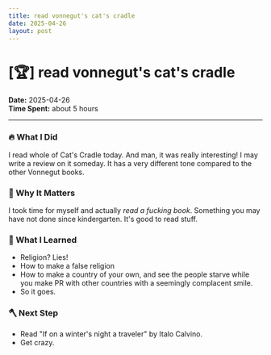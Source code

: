 ```yaml
---
title: read vonnegut's cat's cradle
date: 2025-04-26
layout: post
---
```

# [🏆]  read vonnegut's cat's cradle

**Date:** 2025-04-26  
**Time Spent:** about 5 hours 

---

### 🔥 What I Did
I read whole of Cat's Cradle today. And man, it was really interesting! I may write a review on it someday. It has a very different tone compared to the other Vonnegut books.


### 🎯 Why It Matters
I took time for myself and actually _read a fucking book_. Something you may have not done since kindergarten. It's good to read stuff.

### 🧠 What I Learned
- Religion? Lies!
- How to make a false religion
- How to make a country of your own, and see the people starve while you make PR with other countries with a seemingly complacent smile.
- So it goes.

### 🪓 Next Step
- Read "If on a winter's night a traveler" by Italo Calvino. 
- Get crazy.
